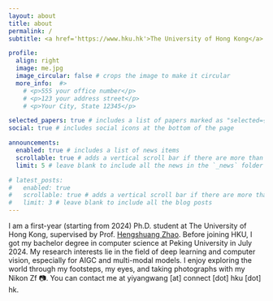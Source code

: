 ```yaml
---
layout: about
title: about
permalink: /
subtitle: <a href='https://www.hku.hk'>The University of Hong Kong</a>.

profile:
  align: right
  image: me.jpg
  image_circular: false # crops the image to make it circular
  more_info:  #>
    # <p>555 your office number</p>
    # <p>123 your address street</p>
    # <p>Your City, State 12345</p>

selected_papers: true # includes a list of papers marked as "selected={true}"
social: true # includes social icons at the bottom of the page

announcements:
  enabled: true # includes a list of news items
  scrollable: true # adds a vertical scroll bar if there are more than 3 news items
  limit: 5 # leave blank to include all the news in the `_news` folder

# latest_posts:
#   enabled: true
#   scrollable: true # adds a vertical scroll bar if there are more than 3 new posts items
#   limit: 3 # leave blank to include all the blog posts
---
```


I am a first-year (starting from 2024) Ph.D. student at The University of Hong Kong, supervised by Prof. [Hengshuang Zhao](https://hszhao.github.io). 
Before joining HKU, I got my bachelor degree in computer science at Peking University in July 2024. 
My research interests lie in the field of deep learning and computer vision, especially for AIGC and multi-modal models. 
I enjoy exploring the world through my footsteps, my eyes, and taking photographs with my Nikon Zf 📷.
You can contact me at yiyangwang [at] connect [dot] hku [dot] hk.

<!-- Write your biography here. Tell the world about yourself. Link to your favorite [subreddit](http://reddit.com). You can put a picture in, too. The code is already in, just name your picture `prof_pic.jpg` and put it in the `img/` folder.

Put your address / P.O. box / other info right below your picture. You can also disable any of these elements by editing `profile` property of the YAML header of your `_pages/about.md`. Edit `_bibliography/papers.bib` and Jekyll will render your [publications page](/al-folio/publications/) automatically.

Link to your social media connections, too. This theme is set up to use [Font Awesome icons](https://fontawesome.com/) and [Academicons](https://jpswalsh.github.io/academicons/), like the ones below. Add your Facebook, Twitter, LinkedIn, Google Scholar, or just disable all of them. -->
